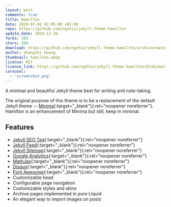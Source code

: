```yaml
---
layout: post
comments: true
title: Hamilton
date: 2020-07-02 02:05:00 +01:00
repo: https://github.com/ngzhio/jekyll-theme-hamilton
update_date: 2024-12-26
forks: 303
stars: 204
download: https://github.com/ngzhio/jekyll-theme-hamilton/archive/master.zip
author: Shangzhi Huang
thumbnail: hamilton.webp
license: MIT
license_link: https://github.com/ngzhio/jekyll-theme-hamilton/blob/master/LICENSE.txt
carousel:
  - 'screenshot.png'
---
```


A minimal and beautiful Jekyll theme best for writing and note-taking.

The original purpose of this theme is to be a replacement of the default Jekyll theme -- [Minima](https://github.com/jekyll/minima){:target="_blank"}{:rel="noopener noreferrer"}. Hamilton is an enhancement of Minima but still, keep in minimal.

## Features

* [Jekyll SEO Tag](https://github.com/jekyll/jekyll-seo-tag){:target="_blank"}{:rel="noopener noreferrer"}
* [Jekyll Feed](https://github.com/jekyll/jekyll-feed){:target="_blank"}{:rel="noopener noreferrer"}
* [Jekyll Sitemap](https://github.com/jekyll/jekyll-sitemap){:target="_blank"}{:rel="noopener noreferrer"}
* [Google Analytics](https://analytics.google.com/){:target="_blank"}{:rel="noopener noreferrer"}
* [MathJax](https://www.mathjax.org/){:target="_blank"}{:rel="noopener noreferrer"}
* [Disqus](https://disqus.com/){:target="_blank"}{:rel="noopener noreferrer"}
* [Font Awesome](https://fontawesome.com/){:target="_blank"}{:rel="noopener noreferrer"}
* Customizable head
* Configurable page navigation
* Customizable styles and skins
* Archive pages implemented in pure Liquid
* An elegant way to import images on posts
